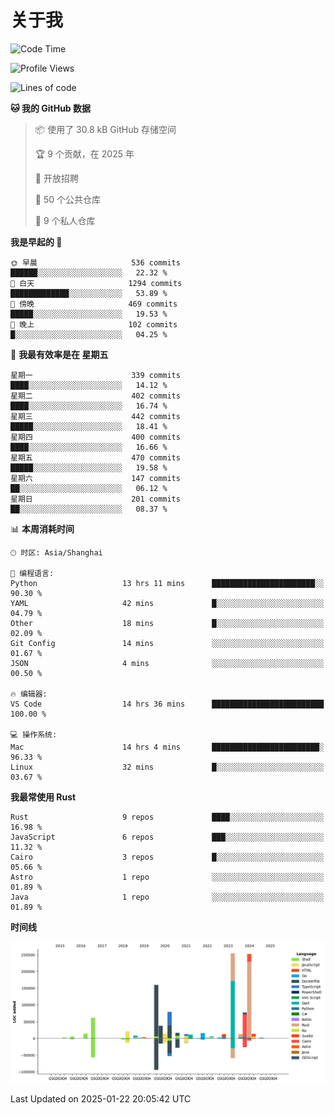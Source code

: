 # 关于我

<!--START_SECTION:waka-->
![Code Time](http://img.shields.io/badge/Code%20Time-3%2C416%20hrs%2038%20mins-blue)

![Profile Views](http://img.shields.io/badge/%E4%B8%AA%E4%BA%BA%E8%B5%84%E6%96%99%E8%A7%82%E7%9C%8B%E6%AC%A1%E6%95%B0-0-blue)

![Lines of code](https://img.shields.io/badge/%E4%BB%8E%E3%80%8CHello%20World%E3%80%8D%E8%B5%B7%E6%88%91%E5%B7%B2%E7%BB%8F%E5%86%99%E4%BA%86-1.1%20million%20%E8%A1%8C%E4%BB%A3%E7%A0%81-blue)

**🐱 我的 GitHub 数据** 

> 📦  使用了 30.8 kB GitHub 存储空间 
 > 
> 🏆 9 个贡献，在 2025 年
 > 
> 💼 开放招聘
 > 
> 📜 50 个公共仓库 
 > 
> 🔑 9 个私人仓库 
 > 
**我是早起的 🐤** 

```text
🌞 早晨                     536 commits         ██████░░░░░░░░░░░░░░░░░░░   22.32 % 
🌆 白天                     1294 commits        █████████████░░░░░░░░░░░░   53.89 % 
🌃 傍晚                     469 commits         █████░░░░░░░░░░░░░░░░░░░░   19.53 % 
🌙 晚上                     102 commits         █░░░░░░░░░░░░░░░░░░░░░░░░   04.25 % 
```
📅 **我最有效率是在 星期五** 

```text
星期一                      339 commits         ████░░░░░░░░░░░░░░░░░░░░░   14.12 % 
星期二                      402 commits         ████░░░░░░░░░░░░░░░░░░░░░   16.74 % 
星期三                      442 commits         █████░░░░░░░░░░░░░░░░░░░░   18.41 % 
星期四                      400 commits         ████░░░░░░░░░░░░░░░░░░░░░   16.66 % 
星期五                      470 commits         █████░░░░░░░░░░░░░░░░░░░░   19.58 % 
星期六                      147 commits         ██░░░░░░░░░░░░░░░░░░░░░░░   06.12 % 
星期日                      201 commits         ██░░░░░░░░░░░░░░░░░░░░░░░   08.37 % 
```


📊 **本周消耗时间** 

```text
🕑︎ 时区: Asia/Shanghai

💬 编程语言: 
Python                   13 hrs 11 mins      ███████████████████████░░   90.30 % 
YAML                     42 mins             █░░░░░░░░░░░░░░░░░░░░░░░░   04.79 % 
Other                    18 mins             █░░░░░░░░░░░░░░░░░░░░░░░░   02.09 % 
Git Config               14 mins             ░░░░░░░░░░░░░░░░░░░░░░░░░   01.67 % 
JSON                     4 mins              ░░░░░░░░░░░░░░░░░░░░░░░░░   00.50 % 

🔥 编辑器: 
VS Code                  14 hrs 36 mins      █████████████████████████   100.00 % 

💻 操作系统: 
Mac                      14 hrs 4 mins       ████████████████████████░   96.33 % 
Linux                    32 mins             █░░░░░░░░░░░░░░░░░░░░░░░░   03.67 % 
```

**我最常使用 Rust** 

```text
Rust                     9 repos             ████░░░░░░░░░░░░░░░░░░░░░   16.98 % 
JavaScript               6 repos             ███░░░░░░░░░░░░░░░░░░░░░░   11.32 % 
Cairo                    3 repos             █░░░░░░░░░░░░░░░░░░░░░░░░   05.66 % 
Astro                    1 repo              ░░░░░░░░░░░░░░░░░░░░░░░░░   01.89 % 
Java                     1 repo              ░░░░░░░░░░░░░░░░░░░░░░░░░   01.89 % 
```



**时间线**

![Lines of Code chart](https://raw.githubusercontent.com/catusax/catusax/master/assets/bar_graph.png)


 Last Updated on 2025-01-22 20:05:42 UTC
<!--END_SECTION:waka-->
